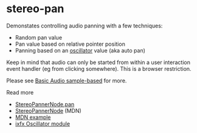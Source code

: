 # stereo-pan

Demonstates controlling audio panning with a few techniques:
* Random pan value
* Pan value based on relative pointer position
* Panning based on an [oscillator](https://ixfx.fun/modulation/oscillator/) value (aka auto pan)

Keep in mind that audio can only be started from within a user interaction event handler (eg from clicking somewhere). This is a browser restriction.

Please see [Basic Audio sample-based](../Basic-Audio-Sample.md) for more.

Read more
* [StereoPannerNode.pan](https://developer.mozilla.org/en-US/docs/Web/API/StereoPannerNode/pan)
* [StereoPannerNode](https://developer.mozilla.org/en-US/docs/Web/API/StereoPannerNode) (MDN)
* [MDN example](https://developer.mozilla.org/en-US/docs/Web/API/BaseAudioContext/createStereoPanner#example)
* [ixfx Oscillator module](https://ixfx.fun/modulation/oscillator/)

